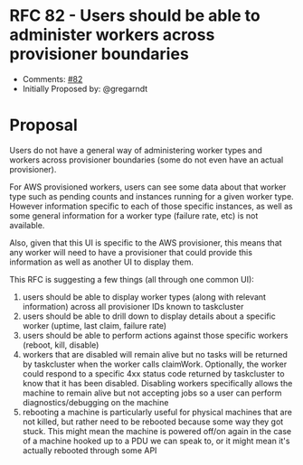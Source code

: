 # RFC 82 - Users should be able to administer workers across provisioner boundaries
* Comments: [#82](https://github.com/taskcluster/taskcluster-rfcs/pull/82)
* Initially Proposed by: @gregarndt

# Proposal
Users do not have a general way of administering worker types and workers across provisioner boundaries (some do not even have an actual provisioner).

For AWS provisioned workers, users can see some data about that worker type such as pending counts and instances running for a given worker type.  However information specific to each of those specific instances, as well as some general information for a worker type (failure rate, etc) is not available.

Also, given that this UI is specific to the AWS provisioner, this means that any worker will need to have a provisioner that could provide this information as well as another UI to display them.

This RFC is suggesting a few things (all through one common UI):
1. users should be able to display worker types (along with relevant information) across all provisioner IDs known to taskcluster
2. users should be able to drill down to display details about a specific worker (uptime, last claim, failure rate)
3. users should be able to perform actions against those specific workers (reboot, kill, disable)
4. workers that are disabled will remain alive but no tasks will be returned by taskcluster when the worker calls claimWork.  Optionally, the worker could respond to a specific 4xx status code returned by taskcluster to know that it has been disabled.  Disabling workers specifically allows the machine to remain alive but not accepting jobs so a user can perform diagnostics/debugging on the machine
5. rebooting a machine is particularly useful for physical machines that are not killed, but rather need to be rebooted because some way they got stuck.  This might mean the machine is powered off/on again in the case of a machine hooked up to a PDU we can speak to, or it might mean it's actually rebooted through some API